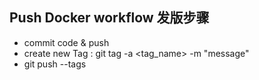 ## Push Docker workflow 发版步骤

- commit code & push
- create new Tag : git tag -a <tag_name> -m "message"
- git push --tags
